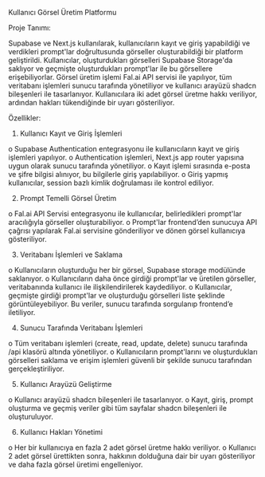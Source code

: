 Kullanıcı Görsel Üretim Platformu

Proje Tanımı:

Supabase ve Next.js kullanılarak, kullanıcıların kayıt ve giriş yapabildiği ve verdikleri prompt'lar doğrultusunda görseller oluşturabildiği bir platform geliştirildi. Kullanıcılar, oluşturdukları görselleri Supabase Storage'da saklıyor ve geçmişte oluşturdukları prompt'lar ile bu görsellere erişebiliyorlar. Görsel üretim işlemi Fal.ai API servisi ile yapılıyor, tüm veritabanı işlemleri sunucu tarafında yönetiliyor ve kullanıcı arayüzü shadcn bileşenleri ile tasarlanıyor. Kullanıcılara iki adet görsel üretme hakkı veriliyor, ardından hakları tükendiğinde bir uyarı gösteriliyor.

Özellikler:

1.	Kullanıcı Kayıt ve Giriş İşlemleri

o	Supabase Authentication entegrasyonu ile kullanıcıların kayıt ve giriş işlemleri yapılıyor.
o	Authentication işlemleri, Next.js app router yapısına uygun olarak sunucu tarafında yönetiliyor.
o	Kayıt işlemi sırasında e-posta ve şifre bilgisi alınıyor, bu bilgilerle giriş yapılabiliyor.
o	Giriş yapmış kullanıcılar, session bazlı kimlik doğrulaması ile kontrol ediliyor.

2.	Prompt Temelli Görsel Üretim

o	Fal.ai API Servisi entegrasyonu ile kullanıcılar, belirledikleri prompt'lar aracılığıyla görseller oluşturabiliyor.
o	Prompt'lar frontend’den sunucuya API çağrısı yapılarak Fal.ai servisine gönderiliyor ve dönen görsel kullanıcıya gösteriliyor.

3.	Veritabanı İşlemleri ve Saklama

o	Kullanıcıların oluşturduğu her bir görsel, Supabase storage modülünde saklanıyor.
o	Kullanıcıların daha önce girdiği prompt'lar ve üretilen görseller, veritabanında kullanıcı ile ilişkilendirilerek kaydediliyor.
o	Kullanıcılar, geçmişte girdiği prompt'lar ve oluşturduğu görselleri liste şeklinde görüntüleyebiliyor. Bu veriler, sunucu tarafında sorgulanıp frontend’e iletiliyor.

4.	Sunucu Tarafında Veritabanı İşlemleri

o	Tüm veritabanı işlemleri (create, read, update, delete) sunucu tarafında /api klasörü altında yönetiliyor.
o	Kullanıcıların prompt'larını ve oluşturdukları görselleri saklama ve erişim işlemleri güvenli bir şekilde sunucu tarafından gerçekleştiriliyor.

5.	Kullanıcı Arayüzü Geliştirme

o	Kullanıcı arayüzü shadcn bileşenleri ile tasarlanıyor.
o	Kayıt, giriş, prompt oluşturma ve geçmiş veriler gibi tüm sayfalar shadcn bileşenleri ile oluşturuluyor.

6.	Kullanıcı Hakları Yönetimi

o	Her bir kullanıcıya en fazla 2 adet görsel üretme hakkı veriliyor.
o	Kullanıcı 2 adet görsel ürettikten sonra, hakkının dolduğuna dair bir uyarı gösteriliyor ve daha fazla görsel üretimi engelleniyor.